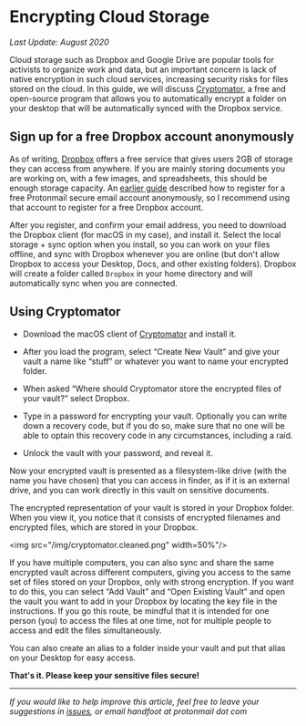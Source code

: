 # Encrypting Cloud Storage

*Last Update: August 2020*

Cloud storage such as Dropbox and Google Drive are popular tools for activists to organize work and data, but an important concern is lack of native encryption in such cloud services, increasing security risks for files stored on the cloud. In this guide, we will discuss [Cryptomator](https://cryptomator.org/), a free and open-source program that allows you to automatically encrypt a folder on your desktop that will be automatically synced with the Dropbox service.

## Sign up for a free Dropbox account anonymously

As of writing, [Dropbox](https://www.dropbox.com/basic) offers a free service that gives users 2GB of storage they can access from anywhere. If you are mainly storing documents you are working on, with a few images, and spreadsheets, this should be enough storage capacity. An [earlier guide](https://handfoot.github.io/securitytips/) described how to register for a free Protonmail secure email account anonymously, so I recommend using that account to register for a free Dropbox account.

After you register, and confirm your email address, you need to download the Dropbox client (for macOS in my case), and install it. Select the local storage + sync option when you install, so you can work on your files offline, and sync with Dropbox whenever you are online (but don't allow Dropbox to access your Desktop, Docs, and other existing folders). Dropbox will create a folder called `Dropbox` in your home directory and will automatically sync when you are connected.

## Using Cryptomator

- Download the macOS client of [Cryptomator](https://cryptomator.org/) and install it.

- After you load the program, select “Create New Vault” and give your vault a name like “stuff” or whatever you want to name your encrypted folder.

- When asked “Where should Cryptomator store the encrypted files of your vault?” select Dropbox.

- Type in a password for encrypting your vault. Optionally you can write down a recovery code, but if you do so, make sure that no one will be able to optain this recovery code in any circumstances, including a raid.

- Unlock the vault with your password, and reveal it.

Now your encrypted vault is presented as a filesystem-like drive (with the name you have chosen) that you can access in finder, as if it is an external drive, and you can work directly in this vault on sensitive documents.

The encrypted representation of your vault is stored in your Dropbox folder. When you view it, you notice that it consists of encrypted filenames and encrypted files, which are stored in your Dropbox.

<img src="/img/cryptomator.cleaned.png" width=50%"/>
<!--![Cryptomator](/img/cryptomator.cleaned.png)-->

If you have multiple computers, you can also sync and share the same encrypted vault across different computers, giving you access to the same set of files stored on your Dropbox, only with strong encryption. If you want to do this, you can select “Add Vault” and “Open Existing Vault” and open the vault you want to add in your Dropbox by locating the key file in the instructions. If you go this route, be mindful that it is intended for one person (you) to access the files at one time, not for multiple people to access and edit the files simultaneously.

You can also create an alias to a folder inside your vault and put that alias on your Desktop for easy access.

**That's it. Please keep your sensitive files secure!**

---

*If you would like to help improve this article, feel free to leave your suggestions in [issues](https://github.com/handfoot/securitytips/issues/new), or email handfoot at protonmail dot com*

